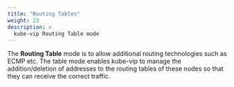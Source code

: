 ```yaml
---
title: "Routing Tables"
weight: 23
description: >
  kube-vip Routing Table mode
---
```


The **Routing Table** mode is to allow additional routing technologies such as ECMP etc. The table mode enables kube-vip to manage the addition/deletion of addresses to the routing tables of these nodes so that they can receive the correct traffic.
